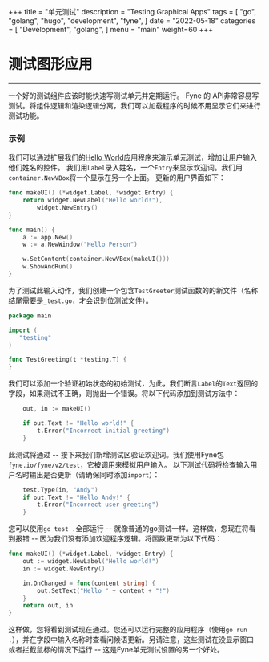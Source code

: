 +++
title = "单元测试"
description = "Testing Graphical Apps"
tags = [
    "go",
    "golang",
    "hugo",
    "development",
    "fyne",
]
date = "2022-05-18"
categories = [
    "Development",
    "golang",
]
menu = "main"
weight=60
+++
# 测试图形应用

---
一个好的测试组件应该时能快速写测试单元并定期运行。
Fyne 的 API非常容易写测试。将组件逻辑和渲染逻辑分离，我们可以加载程序的时候不用显示它们来进行测试功能。

### 示例

我们可以通过扩展我们的[Hello World](/docs/started/hello)应用程序来演示单元测试，增加让用户输入他们姓名的控件。
我们用`Label`录入姓名，一个`Entry`来显示欢迎词。我们用`container.NewVBox`将一个显示在另一个上面。
更新的用户界面如下：

```go
func makeUI() (*widget.Label, *widget.Entry) {
	return widget.NewLabel("Hello world!"),
		widget.NewEntry()
}

func main() {
	a := app.New()
	w := a.NewWindow("Hello Person")

	w.SetContent(container.NewVBox(makeUI()))
	w.ShowAndRun()
}
```
为了测试此输入动作，我们创建一个包含`TestGreeter`测试函数的的新文件（名称结尾需要是`_test.go`，才会识别位测试文件）。

 ```go
 package main

import (
	"testing"
)

func TestGreeting(t *testing.T) {
}
```
我们可以添加一个验证初始状态的初始测试，为此，我们断言`Label`的`Text`返回的字段，如果测试不正确，则抛出一个错误。将以下代码添加到测试方法中：

```go
	out, in := makeUI()

	if out.Text != "Hello world!" {
		t.Error("Incorrect initial greeting")
	}
```
此测试将通过 -- 接下来我们新增测试区验证欢迎词。我们使用Fyne包`fyne.io/fyne/v2/test`，它被调用来模拟用户输入。
以下测试代码将检查输入用户名时输出是否更新（请确保同时添加`import`）：

```go
	test.Type(in, "Andy")
	if out.Text != "Hello Andy!" {
		t.Error("Incorrect user greeting")
	}
```
您可以使用`go test .`全部运行 -- 就像普通的go测试一样。这样做，您现在将看到报错 -- 因为我们没有添加欢迎程序逻辑。将函数更新为以下代码：

```go
func makeUI() (*widget.Label, *widget.Entry) {
	out := widget.NewLabel("Hello world!")
	in := widget.NewEntry()

	in.OnChanged = func(content string) {
		out.SetText("Hello " + content + "!")
	}
	return out, in
}
```
这样做，您将看到测试现在通过。您还可以运行完整的应用程序（使用`go run .`），并在字段中输入名称时查看问候语更新。另请注意，这些测试在没显示窗口或者拦截鼠标的情况下运行 -- 这是Fyne单元测试设置的另一个好处。
 
